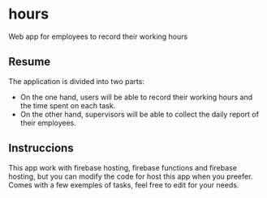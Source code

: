 # hours
Web app for employees to record their working hours


Resume
------
The application is divided into two parts:
- On the one hand, users will be able to record their working hours and the time spent on each task.
- On the other hand, supervisors will be able to collect the daily report of their employees.

Instruccions
------------
This app work with firebase hosting, firebase functions and firebase hosting, but you can modify the code for host this app when you preefer.
Comes with a few exemples of tasks, feel free to edit for your needs.
